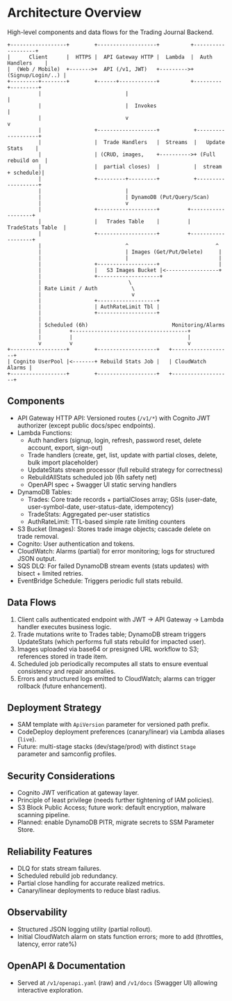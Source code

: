 # Architecture Overview

High-level components and data flows for the Trading Journal Backend.

```
+------------------+        +-------------------+          +-------------------+
|      Client      |  HTTPS |  API Gateway HTTP |  Lambda  |  Auth Handlers    |
|  (Web / Mobile)  +------->+  API (/v1, JWT)   +--------->+  (Signup/Login/..) |
+---------+--------+        +------+------------+          +---------+---------+
          |                           |                               |
          |                           |  Invokes                      |
          |                           v                               v
          |                 +-------------------+           +-------------------+
          |                 |  Trade Handlers   |  Streams  |   Update Stats    |
          |                 | (CRUD, images,    +---------->+ (Full rebuild on  |
          |                 |  partial closes)  |           |  stream + schedule)|
          |                 +---------+---------+           +-------------------+
          |                           |
          |                           | DynamoDB (Put/Query/Scan)
          |                           v
          |                 +-------------------+         +-------------------+
          |                 |   Trades Table    |         |  TradeStats Table  |
          |                 +-------------------+         +-------------------+
          |                           ^                            ^
          |                           | Images (Get/Put/Delete)     |
          |                           |                             |
          |                 +-------------------+                   |
          |                 |   S3 Images Bucket |<-----------------+
          |                 +--------------------+
          |                            \
          | Rate Limit / Auth           \
          |                             v
          |                 +-------------------+
          |                 | AuthRateLimit Tbl |
          |                 +-------------------+
          |                             
          | Scheduled (6h)                           Monitoring/Alarms
          |         +-------------------------------------+
          |         |                                     |
          v         v                                     v
+------------------+        +-------------------+   +-------------------+
| Cognito UserPool |<-------+ Rebuild Stats Job |   | CloudWatch Alarms |
+------------------+        +-------------------+   +-------------------+
```

## Components
- API Gateway HTTP API: Versioned routes (`/v1/*`) with Cognito JWT authorizer (except public docs/spec endpoints).
- Lambda Functions:
  - Auth handlers (signup, login, refresh, password reset, delete account, export, sign-out)
  - Trade handlers (create, get, list, update with partial closes, delete, bulk import placeholder)
  - UpdateStats stream processor (full rebuild strategy for correctness)
  - RebuildAllStats scheduled job (6h safety net)
  - OpenAPI spec + Swagger UI static serving handlers
- DynamoDB Tables:
  - Trades: Core trade records + partialCloses array; GSIs (user-date, user-symbol-date, user-status-date, idempotency)
  - TradeStats: Aggregated per-user statistics
  - AuthRateLimit: TTL-based simple rate limiting counters
- S3 Bucket (Images): Stores trade image objects; cascade delete on trade removal.
- Cognito: User authentication and tokens.
- CloudWatch: Alarms (partial) for error monitoring; logs for structured JSON output.
- SQS DLQ: For failed DynamoDB stream events (stats updates) with bisect + limited retries.
- EventBridge Schedule: Triggers periodic full stats rebuild.

## Data Flows
1. Client calls authenticated endpoint with JWT -> API Gateway -> Lambda handler executes business logic.
2. Trade mutations write to Trades table; DynamoDB stream triggers UpdateStats (which performs full stats rebuild for impacted user).
3. Images uploaded via base64 or presigned URL workflow to S3; references stored in trade item.
4. Scheduled job periodically recomputes all stats to ensure eventual consistency and repair anomalies.
5. Errors and structured logs emitted to CloudWatch; alarms can trigger rollback (future enhancement).

## Deployment Strategy
- SAM template with `ApiVersion` parameter for versioned path prefix.
- CodeDeploy deployment preferences (canary/linear) via Lambda aliases (`live`).
- Future: multi-stage stacks (dev/stage/prod) with distinct `Stage` parameter and samconfig profiles.

## Security Considerations
- Cognito JWT verification at gateway layer.
- Principle of least privilege (needs further tightening of IAM policies).
- S3 Block Public Access; future work: default encryption, malware scanning pipeline.
- Planned: enable DynamoDB PITR, migrate secrets to SSM Parameter Store.

## Reliability Features
- DLQ for stats stream failures.
- Scheduled rebuild job redundancy.
- Partial close handling for accurate realized metrics.
- Canary/linear deployments to reduce blast radius.

## Observability
- Structured JSON logging utility (partial rollout).
- Initial CloudWatch alarm on stats function errors; more to add (throttles, latency, error rate%)

## OpenAPI & Documentation
- Served at `/v1/openapi.yaml` (raw) and `/v1/docs` (Swagger UI) allowing interactive exploration.

